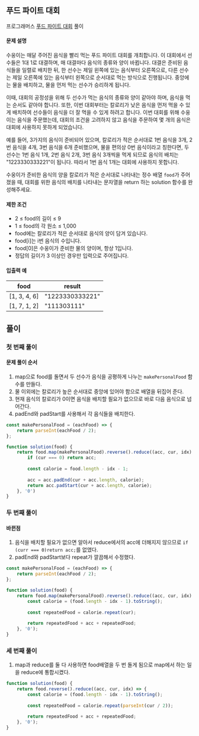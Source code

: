## 푸드 파이트 대회

프로그래머스 [푸드 파이트 대회](https://school.programmers.co.kr/learn/courses/30/lessons/134240) 풀이

#### 문제 설명
수웅이는 매달 주어진 음식을 빨리 먹는 푸드 파이트 대회를 개최합니다. 이 대회에서 선수들은 1대 1로 대결하며, 매 대결마다 음식의 종류와 양이 바뀝니다. 대결은 준비된 음식들을 일렬로 배치한 뒤, 한 선수는 제일 왼쪽에 있는 음식부터 오른쪽으로, 다른 선수는 제일 오른쪽에 있는 음식부터 왼쪽으로 순서대로 먹는 방식으로 진행됩니다. 중앙에는 물을 배치하고, 물을 먼저 먹는 선수가 승리하게 됩니다.

이때, 대회의 공정성을 위해 두 선수가 먹는 음식의 종류와 양이 같아야 하며, 음식을 먹는 순서도 같아야 합니다. 또한, 이번 대회부터는 칼로리가 낮은 음식을 먼저 먹을 수 있게 배치하여 선수들이 음식을 더 잘 먹을 수 있게 하려고 합니다. 이번 대회를 위해 수웅이는 음식을 주문했는데, 대회의 조건을 고려하지 않고 음식을 주문하여 몇 개의 음식은 대회에 사용하지 못하게 되었습니다.

예를 들어, 3가지의 음식이 준비되어 있으며, 칼로리가 적은 순서대로 1번 음식을 3개, 2번 음식을 4개, 3번 음식을 6개 준비했으며, 물을 편의상 0번 음식이라고 칭한다면, 두 선수는 1번 음식 1개, 2번 음식 2개, 3번 음식 3개씩을 먹게 되므로 음식의 배치는 "1223330333221"이 됩니다. 따라서 1번 음식 1개는 대회에 사용하지 못합니다.

수웅이가 준비한 음식의 양을 칼로리가 적은 순서대로 나타내는 정수 배열 `food`가 주어졌을 때, 대회를 위한 음식의 배치를 나타내는 문자열을 return 하는 solution 함수를 완성해주세요.

#### 제한 조건
- 2 ≤ food의 길이 ≤ 9
- 1 ≤ food의 각 원소 ≤ 1,000
- food에는 칼로리가 적은 순서대로 음식의 양이 담겨 있습니다.
- food[i]는 i번 음식의 수입니다.
- food[0]은 수웅이가 준비한 물의 양이며, 항상 1입니다.
- 정답의 길이가 3 이상인 경우만 입력으로 주어집니다.

#### 입출력 예
| food | result |
|--|--|
|[1, 3, 4, 6]|"1223330333221"|
|[1, 7, 1, 2]|"111303111"|


## 풀이

### 첫 번째 풀이

#### 문제 풀이 순서
1. map으로 food를 돌면서 두 선수가 음식을 공평하게 나누는 `makePersonalFood` 함수를 만들다.
2. 물 이외에는 칼로리가 높은 순서대로 중앙에 있어야 함으로 배열을 뒤집어 준다.
3. 현재 음식의 칼로리가 0이면 음식을 배치할 필요가 없으므로 바로 다음 음식으로 넘어간다.
4. padEnd와 padStart를 사용해서 각 음식들을 배치한다. 

```js
const makePersonalFood = (eachFood) => {
    return parseInt(eachFood / 2);
};

function solution(food) {
    return food.map(makePersonalFood).reverse().reduce((acc, cur, idx) => {
        if (cur === 0) return acc;
        
        const calorie = food.length - idx - 1;
        
        acc = acc.padEnd(cur + acc.length, calorie);
        return acc.padStart(cur + acc.length, calorie);
    }, '0')
}
```

### 두 번째 풀이

#### 바뀐점
1. 음식을 배치할 필요가 없으면 알아서 reduce에서의 acc에 더해지지 않으므로 `if (curr === 0)return acc;`를 없앴다.
2. padEnd와 padStart보다 repeat가 깔끔해서 수정했다.

```js
const makePersonalFood = (eachFood) => {
    return parseInt(eachFood / 2);
};

function solution(food) {
    return food.map(makePersonalFood).reverse().reduce((acc, cur, idx) => {
        const calorie = (food.length - idx - 1).toString();
        
        const repeatedFood = calorie.repeat(cur);
        
        return repeatedFood + acc + repeatedFood;
    }, '0');
}
```

### 세 번째 풀이
1. map과 reduce를 둘 다 사용하면 food배열을 두 번 돌게 됨으로 map에서 하는 일을 reduce에 통합시켰다.

```js
function solution(food) {
    return food.reverse().reduce((acc, cur, idx) => {
        const calorie = (food.length - idx - 1).toString();
        
        const repeatedFood = calorie.repeat(parseInt(cur / 2));
        
        return repeatedFood + acc + repeatedFood;
    }, '0');
}
```
